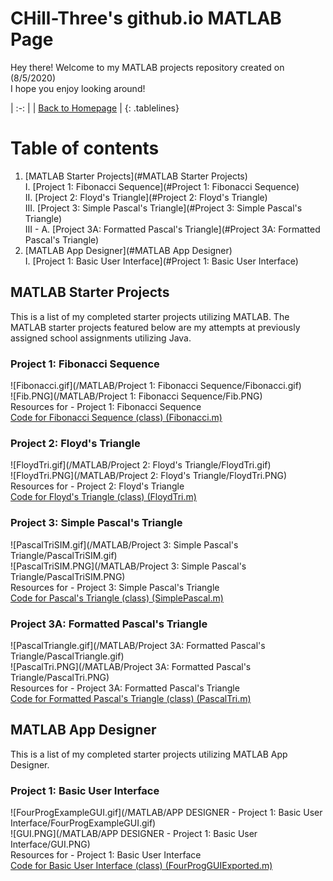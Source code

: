 <!-- Quick Notes -->
<!-- 1). To break lines: do two spaces after the line or do <br/> -->

<!-- Title -->
# CHill-Three's github.io MATLAB Page
Hey there! Welcome to my MATLAB projects repository created on (8/5/2020)<br/>
I hope you enjoy looking around!<br/>
<!-- Table of Contents (TITLES) -->

<!-- Home Button (Home) -->
<style>
.tablelines table, .tablelines td, .tablelines th {
        border: 2px solid black;
        }
</style>
| :-: |
| [Back to Homepage](https://chill-three.github.io/) |
{: .tablelines}

# Table of contents
1. [MATLAB Starter Projects](#MATLAB Starter Projects)<br/>
  I. [Project 1: Fibonacci Sequence](#Project 1: Fibonacci Sequence)<br/>
  II. [Project 2: Floyd's Triangle](#Project 2: Floyd's Triangle)<br/>
  III. [Project 3: Simple Pascal's Triangle](#Project 3: Simple Pascal's Triangle)<br/>
  III - A. [Project 3A: Formatted Pascal's Triangle](#Project 3A: Formatted Pascal's Triangle)<br/>
2. [MATLAB App Designer](#MATLAB App Designer)<br/>
  I. [Project 1: Basic User Interface](#Project 1: Basic User Interface)<br/>
<!-- Table of Contents (BODY) -->

<!-- MATLAB Starter Projects -->
## MATLAB Starter Projects <a name="MATLAB Starter Projects"></a>
This is a list of my completed starter projects utilizing MATLAB. The MATLAB starter projects featured below are my attempts at previously assigned school assignments utilizing Java.

<!-- Project 1: Fibonacci Sequence (SUB-PARA) -->
### Project 1: Fibonacci Sequence <a name="Project 1: Fibonacci Sequence"></a>
![Fibonacci.gif](/MATLAB/Project 1: Fibonacci Sequence/Fibonacci.gif)<br/>
![Fib.PNG](/MATLAB/Project 1: Fibonacci Sequence/Fib.PNG)<br/>
Resources for - Project 1: Fibonacci Sequence<br/>
[Code for Fibonacci Sequence (class) (Fibonacci.m)](https://github.com/CHill-Three/matlab.github.io/blob/master/MATLAB/Project%201:%20Fibonacci%20Sequence/Fibonacci.m)<br/>


<!-- Project 2: Floyd's Triangle (SUB-PARA) -->
### Project 2: Floyd's Triangle <a name="Project 2: Floyd's Triangle"></a>
![FloydTri.gif](/MATLAB/Project 2: Floyd's Triangle/FloydTri.gif)<br/>
![FloydTri.PNG](/MATLAB/Project 2: Floyd's Triangle/FloydTri.PNG)<br/>
Resources for - Project 2: Floyd's Triangle<br/>
[Code for Floyd's Triangle (class) (FloydTri.m)](https://github.com/CHill-Three/matlab.github.io/blob/master/MATLAB/Project%202:%20Floyd's%20Triangle/FloydTri.m)<br/>

<!-- Project 3: Simple Pascal's Triangle (SUB-PARA) -->
### Project 3: Simple Pascal's Triangle <a name="Project 3: Simple Pascal's Triangle"></a>
![PascalTriSIM.gif](/MATLAB/Project 3: Simple Pascal's Triangle/PascalTriSIM.gif)<br/>
![PascalTriSIM.PNG](/MATLAB/Project 3: Simple Pascal's Triangle/PascalTriSIM.PNG)<br/>
Resources for - Project 3: Simple Pascal's Triangle<br/>
[Code for Pascal's Triangle (class) (SimplePascal.m)](https://github.com/CHill-Three/matlab.github.io/blob/master/MATLAB/Project%203:%20Simple%20Pascal's%20Triangle/SimplePascal.m)<br/>

<!-- Project 3A: Formatted Pascal's Triangle (SUB-PARA) -->
### Project 3A: Formatted Pascal's Triangle <a name="Project 3A: Formatted Pascal's Triangle"></a>
![PascalTriangle.gif](/MATLAB/Project 3A: Formatted Pascal's Triangle/PascalTriangle.gif)<br/>
![PascalTri.PNG](/MATLAB/Project 3A: Formatted Pascal's Triangle/PascalTri.PNG)<br/>
Resources for - Project 3A: Formatted Pascal's Triangle<br/>
[Code for Formatted Pascal's Triangle (class) (PascalTri.m)](https://github.com/CHill-Three/matlab.github.io/blob/master/MATLAB/Project%203A:%20Formatted%20Pascal's%20Triangle/PascalTri.m)<br/>

<!-- MATLAB App Designer -->
## MATLAB App Designer <a name="MATLAB App Designer"></a>
This is a list of my completed starter projects utilizing MATLAB App Designer.

<!-- Project 1: Basic User Interface (SUB-PARA) -->
### Project 1: Basic User Interface <a name="Project 1: Basic User Interface"></a>
![FourProgExampleGUI.gif](/MATLAB/APP DESIGNER - Project 1: Basic User Interface/FourProgExampleGUI.gif)<br/>
![GUI.PNG](/MATLAB/APP DESIGNER - Project 1: Basic User Interface/GUI.PNG)<br/>
Resources for - Project 1: Basic User Interface<br/>
[Code for Basic User Interface (class) (FourProgGUIExported.m)](https://github.com/CHill-Three/matlab.github.io/blob/master/MATLAB/APP%20DESIGNER%20-%20Project%201:%20Basic%20User%20Interface/FourProgGUIExported.m)<br/>
